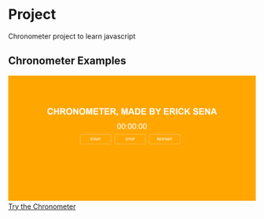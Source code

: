 # Project
 Chronometer project to learn javascript
 
## Chronometer Examples
![Picture of the Chronometer](Screenshots/Home.png)
[Try the Chronometer](https://ericksenagodinho.github.io/Chronometer/Chronometer/)
